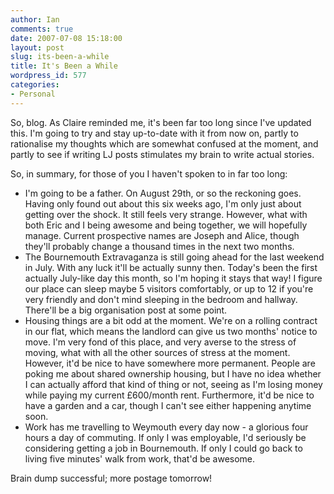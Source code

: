 ```yaml
---
author: Ian
comments: true
date: 2007-07-08 15:18:00
layout: post
slug: its-been-a-while
title: It's Been a While
wordpress_id: 577
categories:
- Personal
---
```


So, blog.  As Claire reminded me, it's been far too long since I've updated this.  I'm going to try and stay up-to-date with it from now on, partly to rationalise my thoughts which are somewhat confused at the moment, and partly to see if writing LJ posts stimulates my brain to write actual stories.  

So, in summary, for those of you I haven't spoken to in far too long:  

<ul><li>I'm going to be a father.  On August 29th, or so the reckoning goes.  Having only found out about this six weeks ago, I'm only just about getting over the shock.  It still feels very strange.  However, what with both Eric and I being awesome and being together, we will hopefully manage.  Current prospective names are Joseph and Alice, though they'll probably change a thousand times in the next two months.</li>  

<li>The Bournemouth Extravaganza is still going ahead for the last weekend in July.  With any luck it'll be actually sunny then.  Today's been the first actually July-like day this month, so I'm hoping it stays that way!  I figure our place can sleep maybe 5 visitors comfortably, or up to 12 if you're very friendly and don't mind sleeping in the bedroom and hallway.  There'll be a big organisation post at some point.</li>  

<li>Housing things are a bit odd at the moment.  We're on a rolling contract in our flat, which means the landlord can give us two months' notice to move.  I'm very fond of this place, and very averse to the stress of moving, what with all the other sources of stress at the moment.  However, it'd be nice to have somewhere more permanent.  People are poking me about shared ownership housing, but I have no idea whether I can actually afford that kind of thing or not, seeing as I'm losing money while paying my current £600/month rent.  Furthermore, it'd be nice to have a garden and a car, though I can't see either happening anytime soon.</li>  

<li>Work has me travelling to Weymouth every day now - a glorious four hours a day of commuting.  If only I was employable, I'd seriously be considering getting a job in Bournemouth.  If only I could go back to living five minutes' walk from work, that'd be awesome.</li></ul>  

Brain dump successful; more postage tomorrow!
